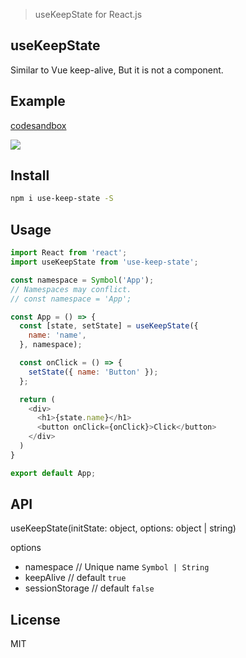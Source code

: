 > useKeepState for React.js

## useKeepState
Similar to Vue keep-alive, But it is not a component.


## Example

[codesandbox](https://codesandbox.io/s/mutable-breeze-fo8k7?file=/page-1.js)


![](https://xiejiahe.gitee.io/public/github/use-keep-state.gif)




## Install
```bash
npm i use-keep-state -S
```

## Usage
```js
import React from 'react';
import useKeepState from 'use-keep-state';

const namespace = Symbol('App');
// Namespaces may conflict.
// const namespace = 'App';

const App = () => {
  const [state, setState] = useKeepState({
    name: 'name',
  }, namespace);

  const onClick = () => {
    setState({ name: 'Button' });
  };

  return (
    <div>
      <h1>{state.name}</h1>
      <button onClick={onClick}>Click</button>
    </div>
  )
}

export default App;
```


## API
useKeepState(initState: object, options: object | string)

options
- namespace  // Unique name `Symbol | String`
- keepAlive  // default `true`
- sessionStorage  // default `false`



## License
MIT
